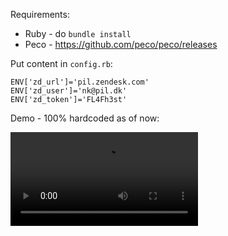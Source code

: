 Requirements:

* Ruby - do `bundle install`
* Peco - https://github.com/peco/peco/releases

Put content in `config.rb`:

    ENV['zd_url']='pil.zendesk.com'
    ENV['zd_user']='nk@pil.dk'
    ENV['zd_token']='FL4Fh3st'

Demo - 100% hardcoded as of now:

![demo](images/zd-cli-demo.webm)
